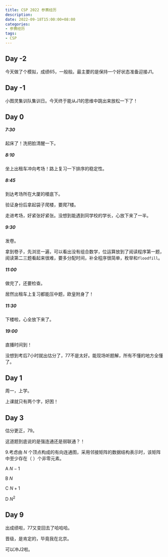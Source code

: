 ```yaml
---
title: CSP 2022 参赛经历
description:
date: 2022-09-18T15:00:00+08:00
categories:
- 参赛经历
tags:
- CSP
---
```


## Day -2

今天做了个模拟，成绩65，一般般。最主要的是保持一个好状态准备迎接J1。

## Day -1

小图灵集训队集训日。今天终于能从J1的思维中跳出来放松一下了！

## Day 0

##### 7:30

起床了！洗把脸清醒一下。

##### 8:10

坐上出租车冲向考场！路上复习一下排序的稳定性。

##### 8:45

到达考场所在大厦的楼底下。

验证身份后拿起袋子爬楼，要爬7楼。

走进考场，好紧张好紧张。没想到能遇到同学校的学长，心放下来了一半。

##### 9:30

发卷。

拿到卷子，先浏览一遍，可以看出没有组合数学，位运算放到了阅读程序第一题，阅读第二三题看起来很难，要多分配时间，补全程序很简单，枚举和`floodfill`。

##### 11:00

做完了，还要检查。

居然出租车上复习都能压中题，欧皇附身了！

##### 11:30

下楼啦，心全放下来了。

##### 19:00

直播时间到！

没想到考后7小时就出估分了，77不是太好。能现场听题解，所有不懂的地方全懂了。

## Day 1

周一，上学。

上课就只有两个字，好困！

## Day 3

估分更正，79。

这道题到底说的是强连通还是弱联通？！

9.考虑由 $N$ 个顶点构成的有向连通图，采用邻接矩阵的数据结构表示时，该矩阵中至少存在（ ）个非零元素。

A $N - 1$

B $N$

C $N + 1$

D $N^2$

## Day 9

出成绩啦，77又变回去了哈哈哈。

晋级，是肯定的，毕竟我在北京。

可以冲J2啦。
